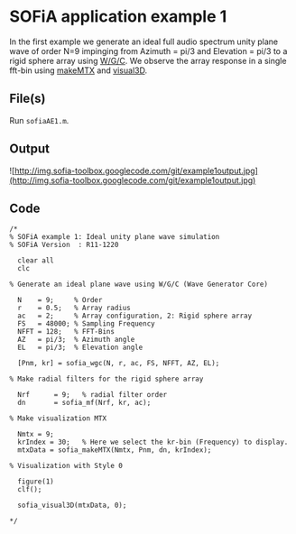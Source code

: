 # SOFiA application example 1 #
In the first example we generate an ideal full audio spectrum unity plane wave of order N=9 impinging from Azimuth = pi/3 and Elevation = pi/3 to a rigid sphere array using [W/G/C](WGC.md). We observe the array response in a single fft-bin using [makeMTX](MAKE_MTX.md) and [visual3D](VISUAL_3D.md).

## File(s) ##

Run `sofiaAE1.m`.

## Output ##
![http://img.sofia-toolbox.googlecode.com/git/example1output.jpg](http://img.sofia-toolbox.googlecode.com/git/example1output.jpg)


## Code ##
```
/*
% SOFiA example 1: Ideal unity plane wave simulation   
% SOFiA Version  : R11-1220

  clear all
  clc
  
% Generate an ideal plane wave using W/G/C (Wave Generator Core)
  
  N    = 9;     % Order
  r    = 0.5;   % Array radius
  ac   = 2;     % Array configuration, 2: Rigid sphere array
  FS   = 48000; % Sampling Frequency
  NFFT = 128;   % FFT-Bins
  AZ   = pi/3;  % Azimuth angle
  EL   = pi/3;  % Elevation angle

  [Pnm, kr] = sofia_wgc(N, r, ac, FS, NFFT, AZ, EL); 
 
% Make radial filters for the rigid sphere array

  Nrf      = 9;   % radial filter order                
  dn       = sofia_mf(Nrf, kr, ac);
    
% Make visualization MTX  

  Nmtx = 9;
  krIndex = 30;   % Here we select the kr-bin (Frequency) to display. 
  mtxData = sofia_makeMTX(Nmtx, Pnm, dn, krIndex);
  
% Visualization with Style 0 

  figure(1)
  clf();
  
  sofia_visual3D(mtxData, 0);    
        
*/
```